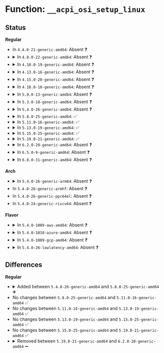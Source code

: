 # Function: <code>__acpi_osi_setup_linux</code>

## Status
<b>Regular</b>
<ul>
<li>
In <code>4.4.0-21-generic-amd64</code>: Absent ❓
</li>
<li>
<details>
<summary>In <code>4.8.0-22-generic-amd64</code>: Absent ❓</summary>

```json
{
  "name": "__acpi_osi_setup_linux",
  "collision_type": "Unique Static",
  "inline_type": "Full",
  "funcs": [
    {
      "addr": 18446744071595413039,
      "name": "__acpi_osi_setup_linux",
      "external": false,
      "loc": "drivers/acpi/osi.c:180",
      "file": "drivers/acpi/osi.c",
      "inline": "not declared, inlined",
      "caller_inline": [
        "drivers/acpi/osi.c:acpi_osi_dmi_linux",
        "drivers/acpi/osi.c:acpi_osi_setup_linux"
      ],
      "caller_func": []
    }
  ],
  "symbols": []
}
```
</details>
</li>
<li>
<details>
<summary>In <code>4.10.0-19-generic-amd64</code>: Absent ❓</summary>

```json
{
  "name": "__acpi_osi_setup_linux",
  "collision_type": "Unique Static",
  "inline_type": "Full",
  "funcs": [
    {
      "addr": 18446744071595662889,
      "name": "__acpi_osi_setup_linux",
      "external": false,
      "loc": "drivers/acpi/osi.c:180",
      "file": "drivers/acpi/osi.c",
      "inline": "not declared, inlined",
      "caller_inline": [
        "drivers/acpi/osi.c:acpi_osi_dmi_linux",
        "drivers/acpi/osi.c:acpi_osi_setup_linux"
      ],
      "caller_func": []
    }
  ],
  "symbols": []
}
```
</details>
</li>
<li>
<details>
<summary>In <code>4.13.0-16-generic-amd64</code>: Absent ❓</summary>

```json
{
  "name": "__acpi_osi_setup_linux",
  "collision_type": "Unique Static",
  "inline_type": "Full",
  "funcs": [
    {
      "addr": 18446744071596586229,
      "name": "__acpi_osi_setup_linux",
      "external": false,
      "loc": "drivers/acpi/osi.c:180",
      "file": "drivers/acpi/osi.c",
      "inline": "not declared, inlined",
      "caller_inline": [
        "drivers/acpi/osi.c:dmi_enable_osi_linux",
        "drivers/acpi/osi.c:acpi_osi_setup_linux"
      ],
      "caller_func": []
    }
  ],
  "symbols": []
}
```
</details>
</li>
<li>
<details>
<summary>In <code>4.15.0-20-generic-amd64</code>: Absent ❓</summary>

```json
{
  "name": "__acpi_osi_setup_linux",
  "collision_type": "Unique Static",
  "inline_type": "Full",
  "funcs": [
    {
      "addr": 18446744071602914114,
      "name": "__acpi_osi_setup_linux",
      "external": false,
      "loc": "drivers/acpi/osi.c:181",
      "file": "drivers/acpi/osi.c",
      "inline": "not declared, inlined",
      "caller_inline": [
        "drivers/acpi/osi.c:dmi_enable_osi_linux",
        "drivers/acpi/osi.c:acpi_osi_setup_linux"
      ],
      "caller_func": []
    }
  ],
  "symbols": []
}
```
</details>
</li>
<li>
<details>
<summary>In <code>4.18.0-10-generic-amd64</code>: Absent ❓</summary>

```json
{
  "name": "__acpi_osi_setup_linux",
  "collision_type": "Unique Static",
  "inline_type": "Full",
  "funcs": [
    {
      "addr": 18446744071603086159,
      "name": "__acpi_osi_setup_linux",
      "external": false,
      "loc": "drivers/acpi/osi.c:198",
      "file": "drivers/acpi/osi.c",
      "inline": "not declared, inlined",
      "caller_inline": [
        "drivers/acpi/osi.c:dmi_enable_osi_linux",
        "drivers/acpi/osi.c:acpi_osi_setup_linux"
      ],
      "caller_func": []
    }
  ],
  "symbols": []
}
```
</details>
</li>
<li>
<details>
<summary>In <code>5.0.0-13-generic-amd64</code>: Absent ❓</summary>

```json
{
  "name": "__acpi_osi_setup_linux",
  "collision_type": "Unique Static",
  "inline_type": "Full",
  "funcs": [
    {
      "addr": 18446744071604888442,
      "name": "__acpi_osi_setup_linux",
      "external": false,
      "loc": "drivers/acpi/osi.c:205",
      "file": "drivers/acpi/osi.c",
      "inline": "not declared, inlined",
      "caller_inline": [
        "drivers/acpi/osi.c:dmi_enable_osi_linux",
        "drivers/acpi/osi.c:acpi_osi_setup_linux"
      ],
      "caller_func": []
    }
  ],
  "symbols": []
}
```
</details>
</li>
<li>
<details>
<summary>In <code>5.3.0-18-generic-amd64</code>: Absent ❓</summary>

```json
{
  "name": "__acpi_osi_setup_linux",
  "collision_type": "Unique Static",
  "inline_type": "Full",
  "funcs": [
    {
      "addr": 18446744071604994520,
      "name": "__acpi_osi_setup_linux",
      "external": false,
      "loc": "drivers/acpi/osi.c:192",
      "file": "drivers/acpi/osi.c",
      "inline": "not declared, inlined",
      "caller_inline": [
        "drivers/acpi/osi.c:dmi_enable_osi_linux",
        "drivers/acpi/osi.c:acpi_osi_setup_linux"
      ],
      "caller_func": []
    }
  ],
  "symbols": []
}
```
</details>
</li>
<li>
<details>
<summary>In <code>5.4.0-26-generic-amd64</code>: Absent ❓</summary>

```json
{
  "name": "__acpi_osi_setup_linux",
  "collision_type": "Unique Static",
  "inline_type": "Full",
  "funcs": [
    {
      "addr": 18446744071605031753,
      "name": "__acpi_osi_setup_linux",
      "external": false,
      "loc": "drivers/acpi/osi.c:192",
      "file": "drivers/acpi/osi.c",
      "inline": "not declared, inlined",
      "caller_inline": [
        "drivers/acpi/osi.c:dmi_enable_osi_linux",
        "drivers/acpi/osi.c:acpi_osi_setup_linux"
      ],
      "caller_func": []
    }
  ],
  "symbols": []
}
```
</details>
</li>
<li>
<details>
<summary>In <code>5.8.0-25-generic-amd64</code>: ✅</summary>

```c
void __acpi_osi_setup_linux(bool enable)
```

```json
{
  "name": "__acpi_osi_setup_linux",
  "collision_type": "Unique Static",
  "inline_type": "No",
  "funcs": [
    {
      "addr": 18446744071609320158,
      "name": "__acpi_osi_setup_linux",
      "external": false,
      "loc": "drivers/acpi/osi.c:192",
      "file": "drivers/acpi/osi.c",
      "inline": "seen, unknown",
      "caller_inline": [],
      "caller_func": [
        "drivers/acpi/osi.c:dmi_enable_osi_linux",
        "drivers/acpi/osi.c:osi_setup",
        "drivers/acpi/osi.c:osi_setup"
      ]
    }
  ],
  "symbols": [
    {
      "addr": 18446744071609320158,
      "name": "__acpi_osi_setup_linux",
      "section": ".init.text",
      "bind": "STB_LOCAL",
      "size": 64
    }
  ]
}
```
</details>
</li>
<li>
<details>
<summary>In <code>5.11.0-16-generic-amd64</code>: ✅</summary>

```c
void __acpi_osi_setup_linux(bool enable)
```

```json
{
  "name": "__acpi_osi_setup_linux",
  "collision_type": "Unique Static",
  "inline_type": "No",
  "funcs": [
    {
      "addr": 18446744071612390830,
      "name": "__acpi_osi_setup_linux",
      "external": false,
      "loc": "drivers/acpi/osi.c:192",
      "file": "drivers/acpi/osi.c",
      "inline": "seen, unknown",
      "caller_inline": [],
      "caller_func": [
        "drivers/acpi/osi.c:dmi_enable_osi_linux",
        "drivers/acpi/osi.c:osi_setup",
        "drivers/acpi/osi.c:osi_setup"
      ]
    }
  ],
  "symbols": [
    {
      "addr": 18446744071612390830,
      "name": "__acpi_osi_setup_linux",
      "section": ".init.text",
      "bind": "STB_LOCAL",
      "size": 64
    }
  ]
}
```
</details>
</li>
<li>
<details>
<summary>In <code>5.13.0-19-generic-amd64</code>: ✅</summary>

```c
void __acpi_osi_setup_linux(bool enable)
```

```json
{
  "name": "__acpi_osi_setup_linux",
  "collision_type": "Unique Static",
  "inline_type": "No",
  "funcs": [
    {
      "addr": 18446744071614532315,
      "name": "__acpi_osi_setup_linux",
      "external": false,
      "loc": "drivers/acpi/osi.c:192",
      "file": "drivers/acpi/osi.c",
      "inline": "seen, unknown",
      "caller_inline": [],
      "caller_func": [
        "drivers/acpi/osi.c:dmi_enable_osi_linux",
        "drivers/acpi/osi.c:osi_setup",
        "drivers/acpi/osi.c:osi_setup"
      ]
    }
  ],
  "symbols": [
    {
      "addr": 18446744071614532315,
      "name": "__acpi_osi_setup_linux",
      "section": ".init.text",
      "bind": "STB_LOCAL",
      "size": 64
    }
  ]
}
```
</details>
</li>
<li>
<details>
<summary>In <code>5.15.0-25-generic-amd64</code>: ✅</summary>

```c
void __acpi_osi_setup_linux(bool enable)
```

```json
{
  "name": "__acpi_osi_setup_linux",
  "collision_type": "Unique Static",
  "inline_type": "No",
  "funcs": [
    {
      "addr": 18446744071615483223,
      "name": "__acpi_osi_setup_linux",
      "external": false,
      "loc": "drivers/acpi/osi.c:192",
      "file": "drivers/acpi/osi.c",
      "inline": "seen, unknown",
      "caller_inline": [],
      "caller_func": [
        "drivers/acpi/osi.c:dmi_enable_osi_linux",
        "drivers/acpi/osi.c:osi_setup",
        "drivers/acpi/osi.c:osi_setup"
      ]
    }
  ],
  "symbols": [
    {
      "addr": 18446744071615483223,
      "name": "__acpi_osi_setup_linux",
      "section": ".init.text",
      "bind": "STB_LOCAL",
      "size": 64
    }
  ]
}
```
</details>
</li>
<li>
<details>
<summary>In <code>5.19.0-21-generic-amd64</code>: ✅</summary>

```c
void __acpi_osi_setup_linux(bool enable)
```

```json
{
  "name": "__acpi_osi_setup_linux",
  "collision_type": "Unique Static",
  "inline_type": "No",
  "funcs": [
    {
      "addr": 18446744071617285393,
      "name": "__acpi_osi_setup_linux",
      "external": false,
      "loc": "drivers/acpi/osi.c:192",
      "file": "drivers/acpi/osi.c",
      "inline": "seen, unknown",
      "caller_inline": [],
      "caller_func": [
        "drivers/acpi/osi.c:dmi_enable_osi_linux",
        "drivers/acpi/osi.c:osi_setup",
        "drivers/acpi/osi.c:osi_setup"
      ]
    }
  ],
  "symbols": [
    {
      "addr": 18446744071617285393,
      "name": "__acpi_osi_setup_linux",
      "section": ".init.text",
      "bind": "STB_LOCAL",
      "size": 74
    }
  ]
}
```
</details>
</li>
<li>
<details>
<summary>In <code>6.2.0-20-generic-amd64</code>: Absent ❓</summary>

```json
{
  "name": "__acpi_osi_setup_linux",
  "collision_type": "Unique Static",
  "inline_type": "Full",
  "funcs": [
    {
      "addr": 18446744071627998569,
      "name": "__acpi_osi_setup_linux",
      "external": false,
      "loc": "drivers/acpi/osi.c:168",
      "file": "drivers/acpi/osi.c",
      "inline": "not declared, inlined",
      "caller_inline": [
        "drivers/acpi/osi.c:dmi_enable_osi_linux",
        "drivers/acpi/osi.c:osi_setup",
        "drivers/acpi/osi.c:osi_setup"
      ],
      "caller_func": []
    }
  ],
  "symbols": []
}
```
</details>
</li>
<li>
<details>
<summary>In <code>6.5.0-9-generic-amd64</code>: Absent ❓</summary>

```json
{
  "name": "__acpi_osi_setup_linux",
  "collision_type": "Unique Static",
  "inline_type": "Full",
  "funcs": [
    {
      "addr": 18446744071619764233,
      "name": "__acpi_osi_setup_linux",
      "external": false,
      "loc": "drivers/acpi/osi.c:168",
      "file": "drivers/acpi/osi.c",
      "inline": "not declared, inlined",
      "caller_inline": [
        "drivers/acpi/osi.c:dmi_enable_osi_linux",
        "drivers/acpi/osi.c:osi_setup",
        "drivers/acpi/osi.c:osi_setup"
      ],
      "caller_func": []
    }
  ],
  "symbols": []
}
```
</details>
</li>
<li>
<details>
<summary>In <code>6.8.0-31-generic-amd64</code>: Absent ❓</summary>

```json
{
  "name": "__acpi_osi_setup_linux",
  "collision_type": "Unique Static",
  "inline_type": "Full",
  "funcs": [
    {
      "addr": 18446744071622071689,
      "name": "__acpi_osi_setup_linux",
      "external": false,
      "loc": "drivers/acpi/osi.c:168",
      "file": "drivers/acpi/osi.c",
      "inline": "not declared, inlined",
      "caller_inline": [
        "drivers/acpi/osi.c:dmi_enable_osi_linux",
        "drivers/acpi/osi.c:osi_setup",
        "drivers/acpi/osi.c:osi_setup"
      ],
      "caller_func": []
    }
  ],
  "symbols": []
}
```
</details>
</li>
</ul>
<b>Arch</b>
<ul>
<li>
<details>
<summary>In <code>5.4.0-26-generic-arm64</code>: Absent ❓</summary>

```json
{
  "name": "__acpi_osi_setup_linux",
  "collision_type": "Unique Static",
  "inline_type": "Full",
  "funcs": [
    {
      "addr": 18446603336511111996,
      "name": "__acpi_osi_setup_linux",
      "external": false,
      "loc": "drivers/acpi/osi.c:192",
      "file": "drivers/acpi/osi.c",
      "inline": "not declared, inlined",
      "caller_inline": [
        "drivers/acpi/osi.c:dmi_enable_osi_linux",
        "drivers/acpi/osi.c:osi_setup",
        "drivers/acpi/osi.c:osi_setup"
      ],
      "caller_func": []
    }
  ],
  "symbols": []
}
```
</details>
</li>
<li>
In <code>5.4.0-26-generic-armhf</code>: Absent ❓
</li>
<li>
In <code>5.4.0-26-generic-ppc64el</code>: Absent ❓
</li>
<li>
In <code>5.4.0-24-generic-riscv64</code>: Absent ❓
</li>
</ul>
<b>Flavor</b>
<ul>
<li>
<details>
<summary>In <code>5.4.0-1009-aws-amd64</code>: Absent ❓</summary>

```json
{
  "name": "__acpi_osi_setup_linux",
  "collision_type": "Unique Static",
  "inline_type": "Full",
  "funcs": [
    {
      "addr": 18446744071604936885,
      "name": "__acpi_osi_setup_linux",
      "external": false,
      "loc": "drivers/acpi/osi.c:192",
      "file": "drivers/acpi/osi.c",
      "inline": "not declared, inlined",
      "caller_inline": [
        "drivers/acpi/osi.c:dmi_enable_osi_linux",
        "drivers/acpi/osi.c:acpi_osi_setup_linux"
      ],
      "caller_func": []
    }
  ],
  "symbols": []
}
```
</details>
</li>
<li>
<details>
<summary>In <code>5.4.0-1010-azure-amd64</code>: Absent ❓</summary>

```json
{
  "name": "__acpi_osi_setup_linux",
  "collision_type": "Unique Static",
  "inline_type": "Full",
  "funcs": [
    {
      "addr": 18446744071604904165,
      "name": "__acpi_osi_setup_linux",
      "external": false,
      "loc": "drivers/acpi/osi.c:192",
      "file": "drivers/acpi/osi.c",
      "inline": "not declared, inlined",
      "caller_inline": [
        "drivers/acpi/osi.c:dmi_enable_osi_linux",
        "drivers/acpi/osi.c:acpi_osi_setup_linux"
      ],
      "caller_func": []
    }
  ],
  "symbols": []
}
```
</details>
</li>
<li>
<details>
<summary>In <code>5.4.0-1009-gcp-amd64</code>: Absent ❓</summary>

```json
{
  "name": "__acpi_osi_setup_linux",
  "collision_type": "Unique Static",
  "inline_type": "Full",
  "funcs": [
    {
      "addr": 18446744071605014341,
      "name": "__acpi_osi_setup_linux",
      "external": false,
      "loc": "drivers/acpi/osi.c:192",
      "file": "drivers/acpi/osi.c",
      "inline": "not declared, inlined",
      "caller_inline": [
        "drivers/acpi/osi.c:dmi_enable_osi_linux",
        "drivers/acpi/osi.c:acpi_osi_setup_linux"
      ],
      "caller_func": []
    }
  ],
  "symbols": []
}
```
</details>
</li>
<li>
<details>
<summary>In <code>5.4.0-26-lowlatency-amd64</code>: Absent ❓</summary>

```json
{
  "name": "__acpi_osi_setup_linux",
  "collision_type": "Unique Static",
  "inline_type": "Full",
  "funcs": [
    {
      "addr": 18446744071605035933,
      "name": "__acpi_osi_setup_linux",
      "external": false,
      "loc": "drivers/acpi/osi.c:192",
      "file": "drivers/acpi/osi.c",
      "inline": "not declared, inlined",
      "caller_inline": [
        "drivers/acpi/osi.c:dmi_enable_osi_linux",
        "drivers/acpi/osi.c:acpi_osi_setup_linux"
      ],
      "caller_func": []
    }
  ],
  "symbols": []
}
```
</details>
</li>
</ul>

## Differences
<b>Regular</b>
<ul>
<li>
<details>
<summary>Added between <code>5.4.0-26-generic-amd64</code> and <code>5.8.0-25-generic-amd64</code> ➕</summary>

```c
void __acpi_osi_setup_linux(bool enable)
```
</details>
</li>
<li>
No changes between <code>5.8.0-25-generic-amd64</code> and <code>5.11.0-16-generic-amd64</code> ✅
</li>
<li>
No changes between <code>5.11.0-16-generic-amd64</code> and <code>5.13.0-19-generic-amd64</code> ✅
</li>
<li>
No changes between <code>5.13.0-19-generic-amd64</code> and <code>5.15.0-25-generic-amd64</code> ✅
</li>
<li>
No changes between <code>5.15.0-25-generic-amd64</code> and <code>5.19.0-21-generic-amd64</code> ✅
</li>
<li>
<details>
<summary>Removed between <code>5.19.0-21-generic-amd64</code> and <code>6.2.0-20-generic-amd64</code> ➖</summary>

```c
void __acpi_osi_setup_linux(bool enable)
```
</details>
</li>
</ul>
